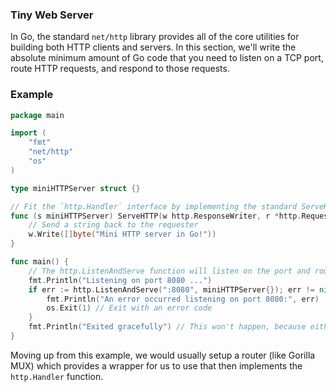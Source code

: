 ### Tiny Web Server

In Go, the standard `net/http` library provides all of the core utilities for building both HTTP clients and servers. In this section, we'll write the absolute minimum amount of Go code that you need to listen on a TCP port, route HTTP requests, and respond to those requests.

### Example

```go
package main

import (
    "fmt"
    "net/http"
    "os"
)

type miniHTTPServer struct {}

// Fit the `http.Handler` interface by implementing the standard ServeHTTP method
func (s miniHTTPServer) ServeHTTP(w http.ResponseWriter, r *http.Request) {
    // Send a string back to the requester
    w.Write([]byte("Mini HTTP server in Go!"))
}

func main() {
    // The http.ListenAndServe function will listen on the port and route all HTTP requests to our http.Handler implementation: miniHTTPServer
    fmt.Println("Listening on port 8080 ...")
    if err := http.ListenAndServe(":8080", miniHTTPServer{}); err != nil {
        fmt.Println("An error occurred listening on port 8080:", err)
        os.Exit(1) // Exit with an error code
    }
    fmt.Println("Exited gracefully") // This won't happen, because either the program will exit or there will be an error
}

```

Moving up from this example, we would usually setup a router (like Gorilla MUX) which provides a wrapper for us to use that then implements the `http.Handler` function.
